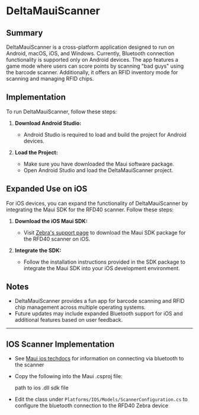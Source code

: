 # DeltaMauiScanner

## Summary
DeltaMauiScanner is a cross-platform application designed to run on Android, macOS, iOS, and Windows. Currently, Bluetooth connection functionality is supported only on Android devices. The app features a game mode where users can score points by scanning "bad guys" using the barcode scanner. Additionally, it offers an RFID inventory mode for scanning and managing RFID chips.

## Implementation
To run DeltaMauiScanner, follow these steps:

1. **Download Android Studio:**
   - Android Studio is required to load and build the project for Android devices.

2. **Load the Project:**
   - Make sure you have downloaded the Maui software package.
   - Open Android Studio and load the DeltaMauiScanner project.

## Expanded Use on iOS
For iOS devices, you can expand the functionality of DeltaMauiScanner by integrating the Maui SDK for the RFD40 scanner. Follow these steps:

1. **Download the iOS Maui SDK:**
   - Visit [Zebra's support page](https://www.zebra.com/us/en/support-downloads/software/mobile-computer-software/rfid-reader-maui-ios.html) to download the Maui SDK package for the RFD40 scanner on iOS.

2. **Integrate the SDK:**
   - Follow the installation instructions provided in the SDK package to integrate the Maui SDK into your iOS development environment.

## Notes
   - DeltaMauiScanner provides a fun app for barcode scanning and RFID chip management across multiple operating systems.
   - Future updates may include expanded Bluetooth support for iOS and additional features based on user feedback.

---

## IOS Scanner Implementation

   - See [Maui ios techdocs](https://techdocs.zebra.com/dcs/rfid/maui-ios/getting-started/) for information on connecting via bluetooth to the scanner
   - Copy the following into the Maui .csproj file:

	  <ItemGroup>
	 	 <Reference Include="MauiIosSdkBinding">
			 <HintPath>path to ios .dll sdk file</HintPath>
		 </Reference>
	  </ItemGroup>

   - Edit the class under `Platforms/IOS/Models/ScannerConfiguration.cs` to configure the bluetooth connection to the RFD40 Zebra device